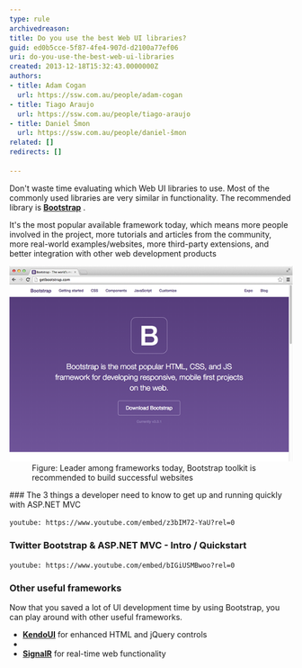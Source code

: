 ```yaml
---
type: rule
archivedreason: 
title: Do you use the best Web UI libraries?
guid: ed0b5cce-5f87-4fe4-907d-d2100a77ef06
uri: do-you-use-the-best-web-ui-libraries
created: 2013-12-18T15:32:43.0000000Z
authors:
- title: Adam Cogan
  url: https://ssw.com.au/people/adam-cogan
- title: Tiago Araujo
  url: https://ssw.com.au/people/tiago-araujo
- title: Daniel Šmon
  url: https://ssw.com.au/people/daniel-šmon
related: []
redirects: []

---
```


Don't waste time evaluating which Web UI libraries to use. Most of the commonly used libraries are very similar in functionality.  The recommended library is  **[Bootstrap](/_layouts/15/FIXUPREDIRECT.ASPX?WebId=3dfc0e07-e23a-4cbb-aac2-e778b71166a2&TermSetId=07da3ddf-0924-4cd2-a6d4-a4809ae20160&TermId=f02abbb2-35fb-47b3-b379-486061d69a70)** .

<!--endintro-->

It's the most popular available framework today, which means more people involved in the project, more tutorials and articles from the community, more real-world examples/websites, more third-party extensions, and better integration with other web development products
<dl class="image"><dt>
      <img src="bootstrap.png" alt="bootstrap.png">
   </dt><dd>Figure: Leader among frameworks today, Bootstrap toolkit is recommended to build successful websites</dd></dl>
### The 3 things a developer need to know to get up and running quickly with ASP.NET MVC


`youtube: https://www.youtube.com/embed/z3bIM72-YaU?rel=0`
 

### Twitter Bootstrap & ASP.NET MVC - Intro / Quickstart


`youtube: https://www.youtube.com/embed/bIGiUSMBwoo?rel=0`
 

### Other useful frameworks

Now that you saved a lot of UI development time by using Bootstrap, you can play around with other useful frameworks.

* **[KendoUI](http://www.kendoui.com/)** for enhanced HTML and jQuery controls
* 
* **[SignalR](http://signalr.net/)** for real-time web functionality
